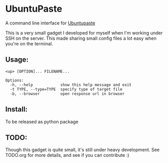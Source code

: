 UbuntuPaste
===========

A command line interface for [Ubuntupaste](http://paste.ubuntu.com)

This is a very small gadget I developed for myself when I'm
working under SSH on the server. This made sharing small config
files a lot easy when you're on the terminal.

## Usage:

```
<up> [OPTION]... FILENAME...

Options:
  -h, --help            show this help message and exit
  -t TYPE, --type=TYPE  specify type of target file
  -b, --browser         open response url in browser
```

## Install:

To be released as python package

## TODO:

Though this gadget is quite small, it's still under heavy development.
See TODO.org for more details, and see if you can contribute :)

